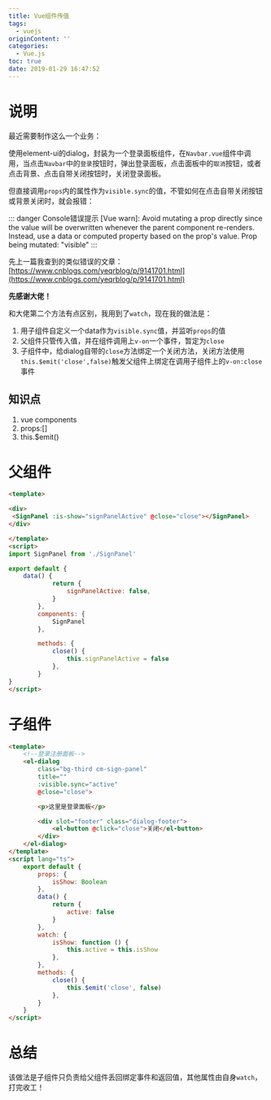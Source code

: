 ```yaml
---
title: Vue组件传值
tags:
  - vuejs
originContent: ''
categories:
  - Vue.js
toc: true
date: 2019-01-29 16:47:52
---
```


# 说明

最近需要制作这么一个业务：

使用element-ui的dialog，封装为一个登录面板组件，在`Navbar.vue`组件中调用，当点击`Navbar`中的`登录`按钮时，弹出登录面板，点击面板中的`取消`按钮，或者点击背景、点击自带关闭按钮时，关闭登录面板。

<!-- more -->

但直接调用`props`内的属性作为`visible.sync`的值，不管如何在点击自带关闭按钮或背景关闭时，就会报错：

::: danger Console错误提示
[Vue warn]: Avoid mutating a prop directly since the value will be overwritten whenever the parent component re-renders. Instead, use a data or computed property based on the prop's value. Prop being mutated: "visible"
:::

先上一篇我查到的类似错误的文章：[https://www.cnblogs.com/yeqrblog/p/9141701.html](https://www.cnblogs.com/yeqrblog/p/9141701.html)

**先感谢大佬！**

<!-- more -->

和大佬第二个方法有点区别，我用到了`watch`，现在我的做法是：
1. 用子组件自定义一个data作为`visible.sync`值，并监听`props`的值
2. 父组件只管传入值，并在组件调用上`v-on`一个事件，暂定为`close`
3. 子组件中，给dialog自带的`close`方法绑定一个关闭方法，关闭方法使用`this.$emit('close',false)`触发父组件上绑定在调用子组件上的`v-on:close`事件


## 知识点
1. vue components
2. props:[]
3. this.$emit()

# 父组件
```html
<template>

<div>
 <SignPanel :is-show="signPanelActive" @close="close"></SignPanel>
</div>

</template>
<script>
import SignPanel from './SignPanel'

export default {
    data() {
            return {
                signPanelActive: false,
            }
        },
        components: {
            SignPanel
        },

        methods: {
            close() {
                this.signPanelActive = false
            },
        }
}
</script>
```

# 子组件

```html
<template>
    <!--登录注册面板-->
    <el-dialog 
        class="bg-third cm-sign-panel" 
        title="" 
        :visible.sync="active"  
        @close="close">

        <p>这里是登录面板</p>

        <div slot="footer" class="dialog-footer">
            <el-button @click="close">关闭</el-button>
        </div>
    </el-dialog>
</template>
<script lang="ts">
    export default {
        props: {
            isShow: Boolean
        },
        data() {
            return {
                active: false
            }
        },
        watch: {
            isShow: function () {
                this.active = this.isShow
            },
        },
        methods: {
            close() {
                this.$emit('close', false)
            },
        }
    }
</script>
```

# 总结

该做法是子组件只负责给父组件丢回绑定事件和返回值，其他属性由自身`watch`， 打完收工！